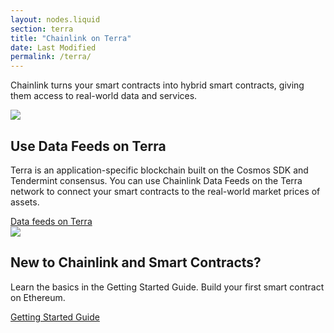 ```yaml
---
layout: nodes.liquid
section: terra
title: "Chainlink on Terra"
date: Last Modified
permalink: /terra/
---
```


<div>
  <div class="markdown-body">
    <div class="cl-section-header">
      <p style="text-align:left;">
        Chainlink turns your smart contracts into hybrid smart contracts, giving them access to real-world data and services.
      </p>
    </div>
    <div class="cl-featuredcard">
      <div class="cl-card-text">
        <img
          src="/images/logos/terra.svg"
        />
        <h2>Use Data Feeds on Terra</h2>
        <p>
          Terra is an application-specific blockchain built on the Cosmos SDK and Tendermint consensus. You can use Chainlink Data Feeds on the Terra network to connect your smart contracts to the real-world market prices of assets.
        </p>
        <a href="/docs/terra/using-data-feeds-terra/" class="cl-button--ghost">Data feeds on Terra</a>
      </div>
    </div>
    <div class="cl-featuredcard">
      <div class="cl-card-text">
        <div class="card-icon-wrapper">
          <img src="/images/card-icons/5f96ab4b4db522072b7ff30c_book-bookmark.svg" class="cl-image-featured"></img>
        </div>
        <h2>New to Chainlink and Smart Contracts?</h2>
        <p>
          Learn the basics in the Getting Started Guide. Build your first smart contract on Ethereum.
        </p>
        <a href="/docs/conceptual-overview/" class="cl-button--ghost">
          Getting Started Guide
        </a>
      </div>
    </div>
  </div>
</div>
